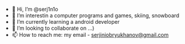 - 👋 Hi, I’m @serj1n1o
- 👀 I’m interestin a computer programs and games, skiing, snowboard
- 🌱 I’m currently learning a android developer
- 💞️ I’m looking to collaborate on ...)
- 📫 How to reach me: my email - serjiniobryukhanov@gmail.com
    
<!---
serj1n1o/serj1n1o is a ✨ special ✨ repository because its `README.md` (this file) appears on your GitHub profile.
You can click the Preview link to take a look at your changes.
--->
